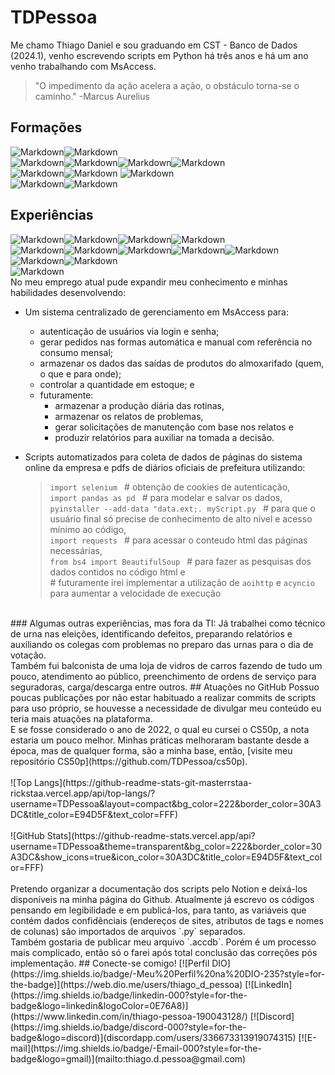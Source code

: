 # TDPessoa
Me chamo Thiago Daniel e sou graduando em CST - Banco de Dados (2024.1), venho escrevendo scripts em Python há três anos e há um ano venho trabalhando com MsAccess.<br> 
> "O impedimento da ação acelera a ação, o obstáculo torna-se o caminho." -Marcus Aurelius
## Formações
![Markdown](https://img.shields.io/badge/concluído-000?style=for-the-badge)![Markdown](https://img.shields.io/badge/CS50p-222?style=for-the-badge&logo=python)<br>
![Markdown](https://img.shields.io/badge/cursando-000?style=for-the-badge)![Markdown](https://img.shields.io/badge/cst_--_Banco_de_dados-553?style=for-the-badge&logo=)![Markdown](https://img.shields.io/badge/dio_--_ciência_de_dados_com_python-314?style=for-the-badge&logo=python)![Markdown](https://img.shields.io/badge/dio_--_power_bi_analyst-314?style=for-the-badge&logo=powerbi)<br>
![Markdown](https://img.shields.io/badge/futuras-000?style=for-the-badge)![Markdown](https://img.shields.io/badge/dio_--_formação_sql-314?style=for-the-badge&logo=mysql)
![Markdown](https://img.shields.io/badge/dio_--_formação_c/c++-314?style=for-the-badge&logo=cplusplus)<br>
![Markdown](https://img.shields.io/badge/outras-111?style=for-the-badge)![Markdown](https://img.shields.io/badge/cursos_técnicos:_radiologia_e_eletrotécnica-330?style=for-the-badge)
## Experiências
![Markdown](https://img.shields.io/badge/Python-222?style=for-the-badge&logo=python)![Markdown](https://img.shields.io/badge/web_scraping-126?style=for-the-badge&logo=aiohttp)![Markdown](https://img.shields.io/badge/asyncio-126?style=for-the-badge)![Markdown](https://img.shields.io/badge/data_manipulation-126?style=for-the-badge&logo=pandas)<br>
![Markdown](https://img.shields.io/badge/ms_access-222?style=for-the-badge&logo=microsoftaccess&logoColor=A33639)![Markdown](https://img.shields.io/badge/vba-126?style=for-the-badge)![Markdown](https://img.shields.io/badge/SQL-126?style=for-the-badge)![Markdown](https://img.shields.io/badge/design-126?style=for-the-badge)![Markdown](https://img.shields.io/badge/user_io-126?style=for-the-badge)<br>
![Markdown](https://img.shields.io/badge/data_visualization-044?style=for-the-badge&logo=powerbi)![Markdown](https://img.shields.io/badge/statistical_analysis-044?style=for-the-badge&logo=r)<br>
![Markdown](https://img.shields.io/badge/markdown-153?style=for-the-badge&logo=markdown) <br>
No meu emprego atual pude expandir meu conhecimento e minhas habilidades desenvolvendo: <br> 
* Um sistema centralizado de gerenciamento em MsAccess para:
    + autenticação de usuários via login e senha;
    + gerar pedidos nas formas automática e manual com referência no consumo mensal;
    + armazenar os dados das saídas de produtos do almoxarifado (quem, o que e para onde);
    + controlar a quantidade em estoque; e
    + futuramente:
        * armazenar a produção diária das rotinas,
        * armazenar os relatos de problemas,
        * gerar solicitações de manutenção com base nos relatos e
        * produzir relatórios para auxiliar na tomada a decisão.
    
* Scripts automatizados para coleta de dados de páginas do sistema online da empresa e pdfs de diários oficiais de prefeitura utilizando:<br>
   > `import selenium ` # obtenção de cookies de autenticação,<br>
   > `import pandas as pd ` # para modelar e salvar os dados,<br>
   > `pyinstaller --add-data "data.ext;. myScript.py ` # para que o usuário final só precise de conhecimento de alto nível e acesso mínimo ao código,<br>
   > `import requests ` # para acessar o conteudo html das páginas necessárias,<br>
   > `from bs4 import BeautifulSoup ` # para fazer as pesquisas dos dados contidos no código html e <br>
   > \# futuramente irei implementar a utilização de `aoihttp` e `acyncio` para aumentar a velocidade de execução
 <br>
### Algumas outras experiências, mas fora da TI:
    Já trabalhei como técnico de urna nas eleições, identificando defeitos, preparando relatórios e auxiliando os colegas com problemas no preparo das urnas para o dia de votação.<br>
    Também fui balconista de uma loja de vidros de carros fazendo de tudo um pouco, atendimento ao público, preenchimento de ordens de serviço para seguradoras, carga/descarga entre outros.
## Atuações no GitHub
Possuo poucas publicações por não estar habituado a realizar commits de scripts para uso próprio, se houvesse a necessidade de divulgar meu conteúdo eu teria mais atuações na plataforma. <br>
E se fosse considerado o ano de 2022, o qual eu cursei o CS50p, a nota estaria um pouco melhor. Minhas práticas melhoraram bastante desde a época, mas de qualquer forma, são a minha base, então, [visite meu repositório CS50p](https://github.com/TDPessoa/cs50p).<br><br>
![Top Langs](https://github-readme-stats-git-masterrstaa-rickstaa.vercel.app/api/top-langs/?username=TDPessoa&layout=compact&bg_color=222&border_color=30A3DC&title_color=E94D5F&text_color=FFF)<br><br>
![GitHub Stats](https://github-readme-stats.vercel.app/api?username=TDPessoa&theme=transparent&bg_color=222&border_color=30A3DC&show_icons=true&icon_color=30A3DC&title_color=E94D5F&text_color=FFF)<br><br>
Pretendo organizar a documentação dos scripts pelo Notion e deixá-los disponíveis na minha página do Github. Atualmente já escrevo os códigos pensando em legibilidade e em publicá-los, para tanto, as variáveis que contém dados confidênciais (endereços de sites, atributos de tags e nomes de colunas) são importados de arquivos `.py` separados.<br>
Também gostaria de publicar meu arquivo `.accdb`. Porém é um processo mais complicado, então só o farei após total conclusão das correções pós implementação.
## Conecte-se comigo!
[![Perfil DIO](https://img.shields.io/badge/-Meu%20Perfil%20na%20DIO-235?style=for-the-badge)](https://web.dio.me/users/thiago_d_pessoa)
[![LinkedIn](https://img.shields.io/badge/linkedin-000?style=for-the-badge&logo=linkedin&logoColor=0E76A8)](https://www.linkedin.com/in/thiago-pessoa-190043128/)
[![Discord](https://img.shields.io/badge/discord-000?style=for-the-badge&logo=discord)](discordapp.com/users/336673313919074315)
[![E-mail](https://img.shields.io/badge/-Email-000?style=for-the-badge&logo=gmail)](mailto:thiago.d.pessoa@gmail.com)
